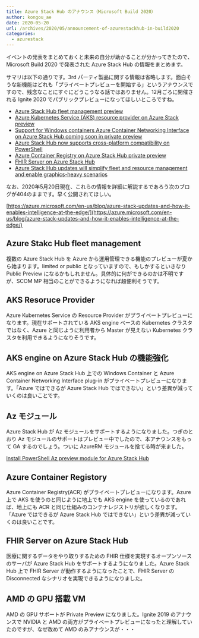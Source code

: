 ```yaml
---
title: Azure Stack Hub のアナウンス（Microsoft Build 2020）
author: kongou_ae
date: 2020-05-20
url: /archives/2020/05/announcement-of-azurestackhub-in-build2020
categories:
  - azurestack
---
```


イベントの発表をまとめておくと未来の自分が助かることが分かってきたので、Microsoft Build 2020 で発表された Azure Stack Hub の情報をまとめます。

サマリは以下の通りです。3rd パーティ製品に関する情報は省略します。面白そうな新機能はどれも「プライベートプレビューを開始する」というアナウンスですので、残念なことにすぐにどうこうなる話ではありません。12月ごろに開催される Ignite 2020 でパブリックプレビューになってほしいところですね。

- [Azure Stack Hub fleet management preview](https://azure.microsoft.com/en-gb/updates/azure-stack-hub-fleet-management-preview/)
- [Azure Kubernetes Service (AKS) resource provider on Azure Stack preview](https://azure.microsoft.com/en-us/updates/azure-kubernetes-service-aks-resource-provider-on-azure-stack-preview/)
- [Support for Windows containers Azure Container Networking Interface on Azure Stack Hub coming soon in private preview](https://azure.microsoft.com/en-us/updates/support-for-windows-containers-azure-container-networking-interface-on-azure-stack-hub-coming-soon-in-private-preview/)
- [Azure Stack Hub now supports cross-platform compatibility on PowerShell](https://azure.microsoft.com/en-us/updates/azure-stack-hub-now-supports-crossplatform-compatibility-on-powershell/)
- [Azure Container Registry on Azure Stack Hub private preview](https://azure.microsoft.com/en-us/updates/azure-container-registry-on-azure-stack-hub-private-preview/)
- [FHIR Server on Azure Stack Hub](https://azure.microsoft.com/en-us/updates/fhir-server-on-azure-stack-hub/)
- [Azure Stack Hub updates will simplify fleet and resource management and enable graphics-heavy scenarios](https://news.microsoft.com/build-2020-book-of-news/#1121-azure-stack-hub-updates-will-simplify-fleet-and-resource-management-and-enable-graphics-heavy-scenarios)

なお、2020年5月20日現在、これらの情報を詳細に解説するであろう次のブログが404のままです。早く公開されてほしい。

[https://azure.microsoft.com/en-us/blog/azure-stack-updates-and-how-it-enables-intelligence-at-the-edge/](https://azure.microsoft.com/en-us/blog/azure-stack-updates-and-how-it-enables-intelligence-at-the-edge/)
 

## Azure Stakc Hub fleet management

複数の Azure Stack Hub を Azure から運用管理できる機能のプレビューが夏から始まります。limited or public となっていますので、もしかするといきなり Public Preview になるかもしれません。具体的に何ができるのかは不明ですが、SCOM MP 相当のことができるようになれば超便利そうです。

## AKS Resoruce Provider

Azure Kubernetes Service の Resource Provider がプライベートプレビューになります。現在サポートされている AKS engine ベースの Kubernetes クラスタではなく、Azure と同じように利用者から Master が見えない Kubernetes クラスタを利用できるようになりそうです。

## AKS engine on Azure Stack Hub の機能強化

AKS engine on Azure Stack Hub 上での Windows Container と Azure Container Networking Interface plug-in がプライベートプレビューになります。「Azure ではできるが Azure Stack Hub ではできない」という差異が減っていくのは良いことです。

## Az モジュール

Azure Stack Hub が Az モジュールをサポートするようになりました。つぎのとおり Az モジュールのサポートはプレビュー中でしたので、本アナウンスをもって GA するのでしょう。ついに AzureRM モジュールを捨てる時が来ました。

[Install PowerShell Az preview module for Azure Stack Hub](https://docs.microsoft.com/en-us/azure-stack/operator/powershell-install-az-module?view=azs-2002)

## Azure Container Registory

Azure Container Registry(ACR) がプライベートプレビューになります。Azure 上で AKS を使うのと同じように地上でも AKS engine を使っているのであれば、地上にも ACR と同じ仕組みのコンテナレジストリが欲しくなります。「Azure ではできるが Azure Stack Hub ではできない」という差異が減っていくのは良いことです。

## FHIR Server on Azure Stack Hub

医療に関するデータをやり取りするための FHIR 仕様を実現するオープンソースのサーバが Azure Stack Hub をサポートするようになりました。Azure Stack Hub 上で FHIR Server が動作するようになったことで、FHIR Server の Disconnected なシナリオを実現できるようになりました。

## AMD の GPU 搭載 VM

AMD の GPU サポートが Private Preview になりました。Ignite 2019 のアナウンスで NVIDIA と AMD の両方がプライベートプレビューになったと理解していたのですが、なぜ改めて AMD のみアナウンスが・・・
